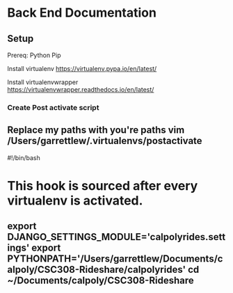 # Back End Documentation

## Setup

Prereq:
Python
Pip

Install virtualenv
https://virtualenv.pypa.io/en/latest/

Install virtualenvwrapper
https://virtualenvwrapper.readthedocs.io/en/latest/

### Create Post activate script
Replace my paths with you're paths
vim /Users/garrettlew/.virtualenvs/postactivate
---
 #!/bin/bash
 # This hook is sourced after every virtualenv is activated.

 export DJANGO_SETTINGS_MODULE='calpolyrides.settings'
 export PYTHONPATH='/Users/garrettlew/Documents/calpoly/CSC308-Rideshare/calpolyrides'
 cd ~/Documents/calpoly/CSC308-Rideshare
---



